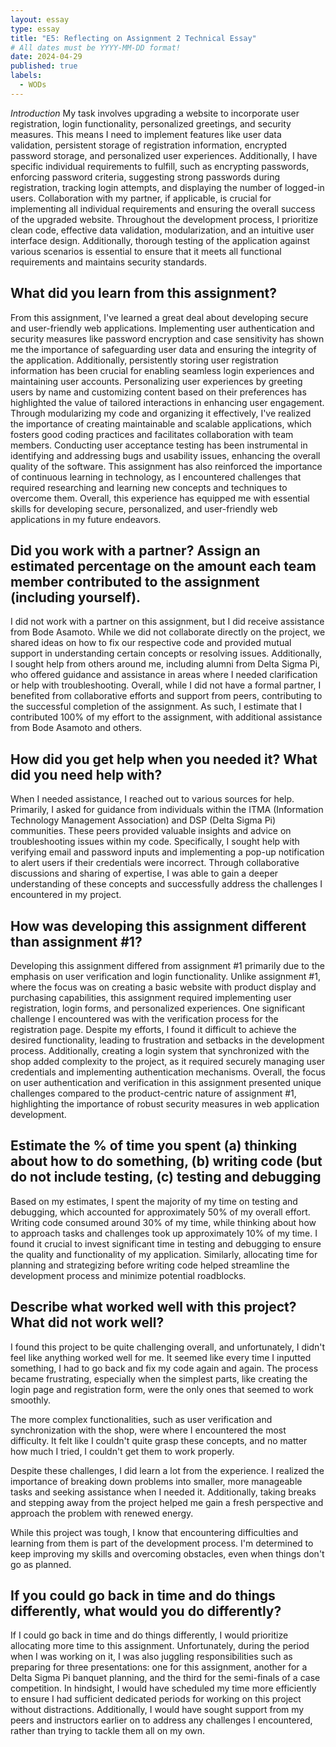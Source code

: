 ```yaml
---
layout: essay
type: essay
title: "E5: Reflecting on Assignment 2 Technical Essay"
# All dates must be YYYY-MM-DD format!
date: 2024-04-29
published: true 
labels:
  - WODs
---
```


*Introduction*
My task involves upgrading a website to incorporate user registration, login functionality, personalized greetings, and security measures. This means I need to implement features like user data validation, persistent storage of registration information, encrypted password storage, and personalized user experiences. Additionally, I have specific individual requirements to fulfill, such as encrypting passwords, enforcing password criteria, suggesting strong passwords during registration, tracking login attempts, and displaying the number of logged-in users. Collaboration with my partner, if applicable, is crucial for implementing all individual requirements and ensuring the overall success of the upgraded website. Throughout the development process, I prioritize clean code, effective data validation, modularization, and an intuitive user interface design. Additionally, thorough testing of the application against various scenarios is essential to ensure that it meets all functional requirements and maintains security standards.



## What did you learn from this assignment?

From this assignment, I've learned a great deal about developing secure and user-friendly web applications. Implementing user authentication and security measures like password encryption and case sensitivity has shown me the importance of safeguarding user data and ensuring the integrity of the application. Additionally, persistently storing user registration information has been crucial for enabling seamless login experiences and maintaining user accounts. Personalizing user experiences by greeting users by name and customizing content based on their preferences has highlighted the value of tailored interactions in enhancing user engagement. Through modularizing my code and organizing it effectively, I've realized the importance of creating maintainable and scalable applications, which fosters good coding practices and facilitates collaboration with team members. Conducting user acceptance testing has been instrumental in identifying and addressing bugs and usability issues, enhancing the overall quality of the software. This assignment has also reinforced the importance of continuous learning in technology, as I encountered challenges that required researching and learning new concepts and techniques to overcome them. Overall, this experience has equipped me with essential skills for developing secure, personalized, and user-friendly web applications in my future endeavors.

## Did you work with a partner? Assign an estimated percentage on the amount each team member contributed to the assignment (including yourself).
I did not work with a partner on this assignment, but I did receive assistance from Bode Asamoto. While we did not collaborate directly on the project, we shared ideas on how to fix our respective code and provided mutual support in understanding certain concepts or resolving issues. Additionally, I sought help from others around me, including alumni from Delta Sigma Pi, who offered guidance and assistance in areas where I needed clarification or help with troubleshooting. Overall, while I did not have a formal partner, I benefited from collaborative efforts and support from peers, contributing to the successful completion of the assignment. As such, I estimate that I contributed 100% of my effort to the assignment, with additional assistance from Bode Asamoto and others.

## How did you get help when you needed it? What did you need help with?
When I needed assistance, I reached out to various sources for help. Primarily, I asked for guidance from individuals within the ITMA (Information Technology Management Association) and DSP (Delta Sigma Pi) communities. These peers provided valuable insights and advice on troubleshooting issues within my code. Specifically, I sought help with verifying email and password inputs and implementing a pop-up notification to alert users if their credentials were incorrect. Through collaborative discussions and sharing of expertise, I was able to gain a deeper understanding of these concepts and successfully address the challenges I encountered in my project.

## How was developing this assignment different than assignment #1?
Developing this assignment differed from assignment #1 primarily due to the emphasis on user verification and login functionality. Unlike assignment #1, where the focus was on creating a basic website with product display and purchasing capabilities, this assignment required implementing user registration, login forms, and personalized experiences. One significant challenge I encountered was with the verification process for the registration page. Despite my efforts, I found it difficult to achieve the desired functionality, leading to frustration and setbacks in the development process. Additionally, creating a login system that synchronized with the shop added complexity to the project, as it required securely managing user credentials and implementing authentication mechanisms. Overall, the focus on user authentication and verification in this assignment presented unique challenges compared to the product-centric nature of assignment #1, highlighting the importance of robust security measures in web application development.

## Estimate the % of time you spent (a) thinking about how to do something, (b) writing code (but do not include testing, (c) testing and debugging
Based on my estimates, I spent the majority of my time on testing and debugging, which accounted for approximately 50% of my overall effort. Writing code consumed around 30% of my time, while thinking about how to approach tasks and challenges took up approximately 10% of my time. I found it crucial to invest significant time in testing and debugging to ensure the quality and functionality of my application. Similarly, allocating time for planning and strategizing before writing code helped streamline the development process and minimize potential roadblocks.


## Describe what worked well with this project? What did not work well?
I found this project to be quite challenging overall, and unfortunately, I didn't feel like anything worked well for me. It seemed like every time I inputted something, I had to go back and fix my code again and again. The process became frustrating, especially when the simplest parts, like creating the login page and registration form, were the only ones that seemed to work smoothly. 

The more complex functionalities, such as user verification and synchronization with the shop, were where I encountered the most difficulty. It felt like I couldn't quite grasp these concepts, and no matter how much I tried, I couldn't get them to work properly.

Despite these challenges, I did learn a lot from the experience. I realized the importance of breaking down problems into smaller, more manageable tasks and seeking assistance when I needed it. Additionally, taking breaks and stepping away from the project helped me gain a fresh perspective and approach the problem with renewed energy.

While this project was tough, I know that encountering difficulties and learning from them is part of the development process. I'm determined to keep improving my skills and overcoming obstacles, even when things don't go as planned.

## If you could go back in time and do things differently, what would you do differently?
If I could go back in time and do things differently, I would prioritize allocating more time to this assignment. Unfortunately, during the period when I was working on it, I was also juggling responsibilities such as preparing for three presentations: one for this assignment, another for a Delta Sigma Pi banquet planning, and the third for the semi-finals of a case competition. In hindsight, I would have scheduled my time more efficiently to ensure I had sufficient dedicated periods for working on this project without distractions. Additionally, I would have sought support from my peers and instructors earlier on to address any challenges I encountered, rather than trying to tackle them all on my own.

